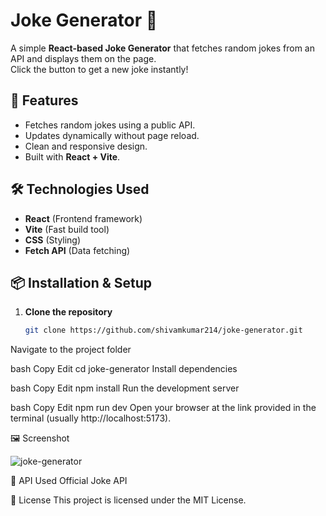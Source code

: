# Joke Generator 🤣

A simple **React-based Joke Generator** that fetches random jokes from an API and displays them on the page.  
Click the button to get a new joke instantly!

## 🚀 Features
- Fetches random jokes using a public API.
- Updates dynamically without page reload.
- Clean and responsive design.
- Built with **React + Vite**.

## 🛠️ Technologies Used
- **React** (Frontend framework)
- **Vite** (Fast build tool)
- **CSS** (Styling)
- **Fetch API** (Data fetching)

## 📦 Installation & Setup

1. **Clone the repository**
   ```bash
   git clone https://github.com/shivamkumar214/joke-generator.git
Navigate to the project folder

bash
Copy
Edit
cd joke-generator
Install dependencies

bash
Copy
Edit
npm install
Run the development server

bash
Copy
Edit
npm run dev
Open your browser at the link provided in the terminal (usually http://localhost:5173).

🖼️ Screenshot

![joke-generator](./src/assets/screenshot.png)

🔗 API Used
Official Joke API

📜 License
This project is licensed under the MIT License.
